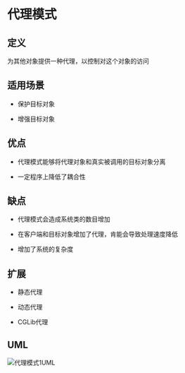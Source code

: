 # 代理模式

## 定义

为其他对象提供一种代理，以控制对这个对象的访问

## 适用场景

* 保护目标对象

* 增强目标对象

## 优点

* 代理模式能够将代理对象和真实被调用的目标对象分离

* 一定程序上降低了耦合性

## 缺点

* 代理模式会造成系统类的数目增加

* 在客户端和目标对象增加了代理，肯能会导致处理速度降低

* 增加了系统的复杂度

## 扩展

* 静态代理

* 动态代理

* CGLib代理

## UML

![代理模式1UML](https://ws1.sinaimg.cn/large/7ebba446gy1fywwvymg1ij21180mi77g.jpg)

